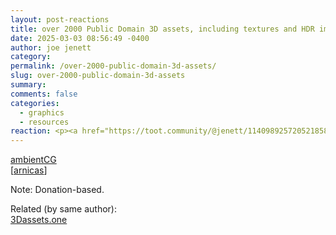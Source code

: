 ```yaml
---
layout: post-reactions
title: over 2000 Public Domain 3D assets, including textures and HDR images
date: 2025-03-03 08:56:49 -0400
author: joe jenett
category: 
permalink: /over-2000-public-domain-3d-assets/
slug: over-2000-public-domain-3d-assets
summary: 
comments: false
categories:
  - graphics
  - resources
reaction: <p><a href="https://toot.community/@jenett/114098925720521858#favorited-by-109326597713827183"><img src="https://static.toot.community/cache/accounts/avatars/112/757/571/850/957/359/original/71a15e19bfc75e90.png" alt="" width="48"><br><span style="font-size:.9rem;">Pamela</span></a></p>
---
```

<a title="ambientCG - CC0 Textures, HDRIs and Models" href="https://ambientcg.com/">ambientCG</a><br>[<a title="source" href="https://pinboard.in/u:arnicas">arnicas</a>]

<p class="note">Note: Donation-based.</p>
<p>
Related (by same author):<br>
<a title="3Dassets.one - The asset search engine" href="https://3dassets.one/">3Dassets.one</a>
</p>
<a style="display:none;" href="https://brid.gy/publish/mastodon"><small>(cross-posted to mastodon)</small></a>